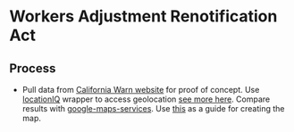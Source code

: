 # Workers Adjustment Renotification Act

## Process

- Pull data from [California Warn website](https://edd.ca.gov/Jobs_and_Training/Layoff_Services_WARN.htm) for proof of concept. Use [locationIQ](https://github.com/skthon/locationiq-geocoder-python) wrapper to access geolocation [see more here](https://locationiq.com/). Compare results with [google-maps-services](https://github.com/googlemaps/google-maps-services-python). Use [this](https://medium.com/hackernoon/python-flask-data-visualization-interactive-maps-30bc4e872a14) as a guide for creating the map.